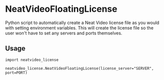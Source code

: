 # NeatVideoFloatingLicense
Python script to automatically create a Neat Video license file as you would with setting environment variables.
This will create the license file so the user won't have to set any servers and ports themselves.

## Usage
```
import neatvideo_license

neatvideo_license.NeatVideoFloatingLicense(license_server="SERVER", port=PORT)
```